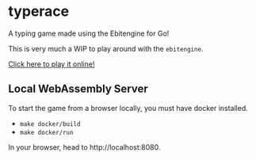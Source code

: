 # typerace

A typing game made using the Ebitengine for Go!

This is very much a WIP to play around with the `ebitengine`.

[Click here to play it online!](http://typerace.kylevickers.me:8080)

## Local WebAssembly Server

To start the game from a browser locally,  you must have docker installed.

- `make docker/build`
- `make docker/run`

In your browser, head to http://localhost:8080.
